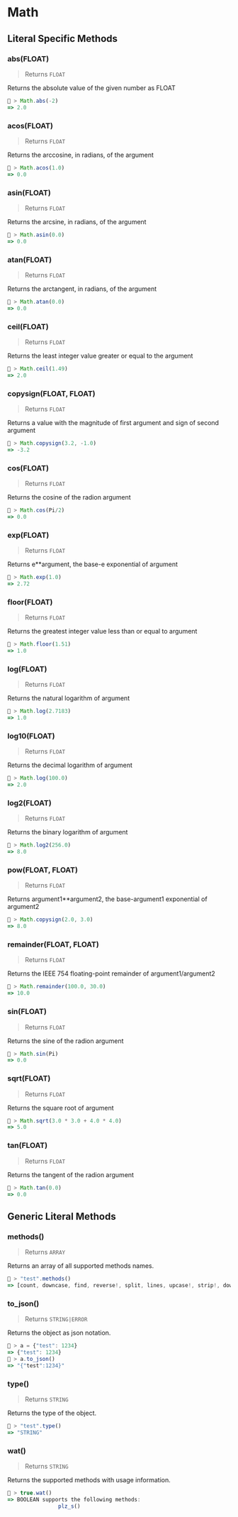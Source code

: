 # Math




## Literal Specific Methods

### abs(FLOAT)
> Returns `FLOAT`

Returns the absolute value of the given number as FLOAT


```js
🚀 > Math.abs(-2)
=> 2.0
```


### acos(FLOAT)
> Returns `FLOAT`

Returns the arccosine, in radians, of the argument


```js
🚀 > Math.acos(1.0)
=> 0.0
```


### asin(FLOAT)
> Returns `FLOAT`

Returns the arcsine, in radians, of the argument


```js
🚀 > Math.asin(0.0)
=> 0.0
```


### atan(FLOAT)
> Returns `FLOAT`

Returns the arctangent, in radians, of the argument


```js
🚀 > Math.atan(0.0)
=> 0.0
```


### ceil(FLOAT)
> Returns `FLOAT`

Returns the least integer value greater or equal to the argument


```js
🚀 > Math.ceil(1.49)
=> 2.0
```


### copysign(FLOAT, FLOAT)
> Returns `FLOAT`

Returns a value with the magnitude of first argument and sign of second argument


```js
🚀 > Math.copysign(3.2, -1.0)
=> -3.2
```


### cos(FLOAT)
> Returns `FLOAT`

Returns the cosine of the radion argument


```js
🚀 > Math.cos(Pi/2)
=> 0.0
```


### exp(FLOAT)
> Returns `FLOAT`

Returns e**argument, the base-e exponential of argument


```js
🚀 > Math.exp(1.0)
=> 2.72
```


### floor(FLOAT)
> Returns `FLOAT`

Returns the greatest integer value less than or equal to argument


```js
🚀 > Math.floor(1.51)
=> 1.0
```


### log(FLOAT)
> Returns `FLOAT`

Returns the natural logarithm of argument


```js
🚀 > Math.log(2.7183)
=> 1.0
```


### log10(FLOAT)
> Returns `FLOAT`

Returns the decimal logarithm of argument


```js
🚀 > Math.log(100.0)
=> 2.0
```


### log2(FLOAT)
> Returns `FLOAT`

Returns the binary logarithm of argument


```js
🚀 > Math.log2(256.0)
=> 8.0
```


### pow(FLOAT, FLOAT)
> Returns `FLOAT`

Returns argument1**argument2, the base-argument1 exponential of argument2


```js
🚀 > Math.copysign(2.0, 3.0)
=> 8.0
```


### remainder(FLOAT, FLOAT)
> Returns `FLOAT`

Returns the IEEE 754 floating-point remainder of argument1/argument2


```js
🚀 > Math.remainder(100.0, 30.0)
=> 10.0
```


### sin(FLOAT)
> Returns `FLOAT`

Returns the sine of the radion argument


```js
🚀 > Math.sin(Pi)
=> 0.0
```


### sqrt(FLOAT)
> Returns `FLOAT`

Returns the square root of argument


```js
🚀 > Math.sqrt(3.0 * 3.0 + 4.0 * 4.0)
=> 5.0
```


### tan(FLOAT)
> Returns `FLOAT`

Returns the tangent of the radion argument


```js
🚀 > Math.tan(0.0)
=> 0.0
```



## Generic Literal Methods

### methods()
> Returns `ARRAY`

Returns an array of all supported methods names.

```js
🚀 > "test".methods()
=> [count, downcase, find, reverse!, split, lines, upcase!, strip!, downcase!, size, plz_i, replace, reverse, strip, upcase]
```

### to_json()
> Returns `STRING|ERROR`

Returns the object as json notation.

```js
🚀 > a = {"test": 1234}
=> {"test": 1234}
🚀 > a.to_json()
=> "{"test":1234}"
```

### type()
> Returns `STRING`

Returns the type of the object.

```js
🚀 > "test".type()
=> "STRING"
```

### wat()
> Returns `STRING`

Returns the supported methods with usage information.

```js
🚀 > true.wat()
=> BOOLEAN supports the following methods:
				plz_s()
```

